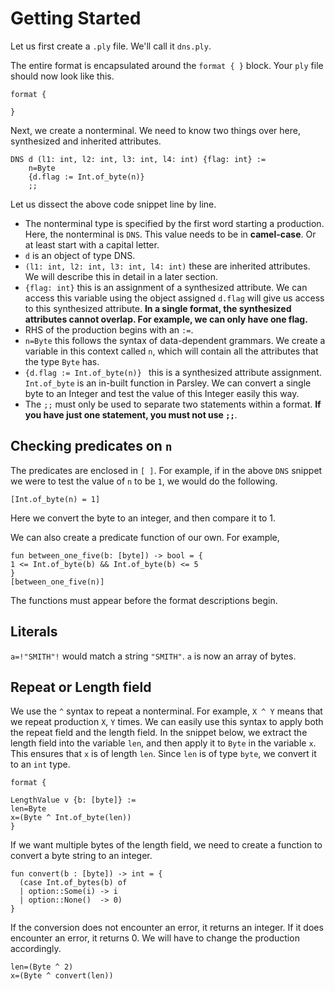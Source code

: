 # Getting Started

Let us first create a `.ply` file. We'll call it `dns.ply`.

The entire format is encapsulated around the `format { }` block. Your `ply` file should now look like this.

```
format {

}
```

Next, we create a nonterminal. We need to know two things over here, synthesized and inherited attributes. 

```
DNS d (l1: int, l2: int, l3: int, l4: int) {flag: int} := 
	n=Byte
	{d.flag := Int.of_byte(n)}
	;;
```

Let us dissect the above code snippet line by line.
- The nonterminal type is specified by the first word starting a production. Here, the nonterminal is `DNS`. This value needs to be in **camel-case**. Or at least start with a capital letter. 
- `d` is an object of type DNS.
- `(l1: int, l2: int, l3: int, l4: int)` these are inherited attributes. We will describe this in detail in a later section. 
- `{flag: int}` this is an assignment of a synthesized attribute. We can access this variable using the object assigned `d.flag` will give us access to this synthesized attribute. **In a single format, the synthesized attributes cannot overlap. For example, we can only have one flag.**
- RHS of the production begins with an `:=`.
- `n=Byte` this follows the syntax of data-dependent grammars. We create a variable in this context called `n`, which will contain all the attributes that the type `Byte` has.
- `{d.flag := Int.of_byte(n)} ` this is a synthesized attribute assignment. `Int.of_byte` is an in-built function in Parsley. We can convert a single byte to an Integer and test the value of this Integer easily this way. 
- The `;;` must only be used to separate two statements within a format. **If you have just one statement, you must not use `;;`**.

## Checking predicates on `n`

The predicates are enclosed in `[ ]`. For example, if in the above `DNS` snippet we were to test the value of `n` to be `1`, we would do the following.

```
[Int.of_byte(n) = 1]
```

Here we convert the byte to an integer, and then compare it to 1.

We can also create a predicate function of our own. For example,

```
fun between_one_five(b: [byte]) -> bool = {
1 <= Int.of_byte(b) && Int.of_byte(b) <= 5
}
[between_one_five(n)]
```

The functions must appear before the format descriptions begin.

## Literals

`a=!"SMITH"!` would match a string `"SMITH"`. `a` is now an array of bytes. 


## Repeat or Length field

We use the `^` syntax to repeat a nonterminal. For example, `X ^ Y` means that we repeat production `X`, `Y` times. We can easily use this syntax to apply both the repeat field and the length field.
In the snippet below, we extract the length field into the variable `len`, and then apply it to `Byte` in the variable `x`. This ensures that `x` is of length `len`. Since `len` is of type `byte`, we convert it to an `int` type.

```
format {

LengthValue v {b: [byte]} := 
len=Byte
x=(Byte ^ Int.of_byte(len))
}
```

If we want multiple bytes of the length field, we need to create a function to convert a byte string to an integer.
```
fun convert(b : [byte]) -> int = {                                                                                                                        
  (case Int.of_bytes(b) of                                                                                                                                
  | option::Some(i) -> i                                                                                                                                 
  | option::None()  -> 0)                                                                                                                                
}      
```
If the conversion does not encounter an error, it returns an integer. If it does encounter an error, it returns 0. We will have to change the production accordingly.

```
len=(Byte ^ 2)
x=(Byte ^ convert(len))   
```


